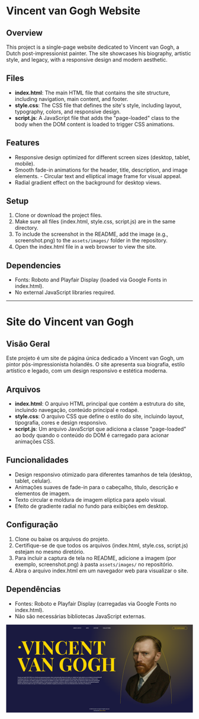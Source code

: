 # Vincent van Gogh Website

## Overview
This project is a single-page website dedicated to Vincent van Gogh, a Dutch post-impressionist painter. The site showcases his biography, artistic style, and legacy, with a responsive design and modern aesthetic.

## Files
- **index.html**: The main HTML file that contains the site structure, including navigation, main content, and footer.
- **style.css**: The CSS file that defines the site's style, including layout, typography, colors, and responsive design.
- **script.js**: A JavaScript file that adds the "page-loaded" class to the body when the DOM content is loaded to trigger CSS animations.

## Features
- Responsive design optimized for different screen sizes (desktop, tablet, mobile).
- Smooth fade-in animations for the header, title, description, and image elements. - Circular text and elliptical image frame for visual appeal.
- Radial gradient effect on the background for desktop views.

## Setup
1. Clone or download the project files.
2. Make sure all files (index.html, style.css, script.js) are in the same directory.
3. To include the screenshot in the README, add the image (e.g., screenshot.png) to the `assets/images/` folder in the repository.
4. Open the index.html file in a web browser to view the site.

## Dependencies
- Fonts: Roboto and Playfair Display (loaded via Google Fonts in index.html).
- No external JavaScript libraries required.


---------------------------------------------------------------------


# Site do Vincent van Gogh

## Visão Geral
Este projeto é um site de página única dedicado a Vincent van Gogh, um pintor pós-impressionista holandês. O site apresenta sua biografia, estilo artístico e legado, com um design responsivo e estética moderna.


## Arquivos
- **index.html**: O arquivo HTML principal que contém a estrutura do site, incluindo navegação, conteúdo principal e rodapé.
- **style.css**: O arquivo CSS que define o estilo do site, incluindo layout, tipografia, cores e design responsivo.
- **script.js**: Um arquivo JavaScript que adiciona a classe "page-loaded" ao body quando o conteúdo do DOM é carregado para acionar animações CSS.

## Funcionalidades
- Design responsivo otimizado para diferentes tamanhos de tela (desktop, tablet, celular).
- Animações suaves de fade-in para o cabeçalho, título, descrição e elementos de imagem.
- Texto circular e moldura de imagem elíptica para apelo visual.
- Efeito de gradiente radial no fundo para exibições em desktop.

## Configuração
1. Clone ou baixe os arquivos do projeto.
2. Certifique-se de que todos os arquivos (index.html, style.css, script.js) estejam no mesmo diretório.
3. Para incluir a captura de tela no README, adicione a imagem (por exemplo, screenshot.png) à pasta `assets/images/` no repositório.
4. Abra o arquivo index.html em um navegador web para visualizar o site.

## Dependências
- Fontes: Roboto e Playfair Display (carregadas via Google Fonts no index.html).
- Não são necessárias bibliotecas JavaScript externas.

![Captura de Tela do Site do Vincent van Gogh](/img/page.png)

